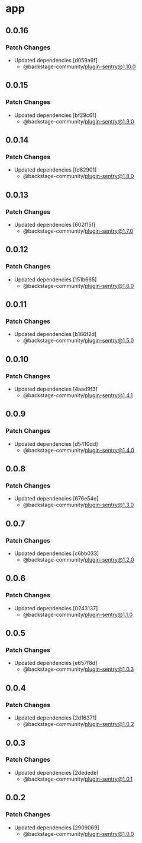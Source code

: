 # app

## 0.0.16

### Patch Changes

- Updated dependencies [d059a6f]
  - @backstage-community/plugin-sentry@1.10.0

## 0.0.15

### Patch Changes

- Updated dependencies [bf29c61]
  - @backstage-community/plugin-sentry@1.9.0

## 0.0.14

### Patch Changes

- Updated dependencies [fd82901]
  - @backstage-community/plugin-sentry@1.8.0

## 0.0.13

### Patch Changes

- Updated dependencies [602f15f]
  - @backstage-community/plugin-sentry@1.7.0

## 0.0.12

### Patch Changes

- Updated dependencies [151b665]
  - @backstage-community/plugin-sentry@1.6.0

## 0.0.11

### Patch Changes

- Updated dependencies [b166f2d]
  - @backstage-community/plugin-sentry@1.5.0

## 0.0.10

### Patch Changes

- Updated dependencies [4aad9f3]
  - @backstage-community/plugin-sentry@1.4.1

## 0.0.9

### Patch Changes

- Updated dependencies [d5410dd]
  - @backstage-community/plugin-sentry@1.4.0

## 0.0.8

### Patch Changes

- Updated dependencies [676e54e]
  - @backstage-community/plugin-sentry@1.3.0

## 0.0.7

### Patch Changes

- Updated dependencies [c6bb033]
  - @backstage-community/plugin-sentry@1.2.0

## 0.0.6

### Patch Changes

- Updated dependencies [0243137]
  - @backstage-community/plugin-sentry@1.1.0

## 0.0.5

### Patch Changes

- Updated dependencies [e657f8d]
  - @backstage-community/plugin-sentry@1.0.3

## 0.0.4

### Patch Changes

- Updated dependencies [2d16371]
  - @backstage-community/plugin-sentry@1.0.2

## 0.0.3

### Patch Changes

- Updated dependencies [2dedede]
  - @backstage-community/plugin-sentry@1.0.1

## 0.0.2

### Patch Changes

- Updated dependencies [2909069]
  - @backstage-community/plugin-sentry@1.0.0
